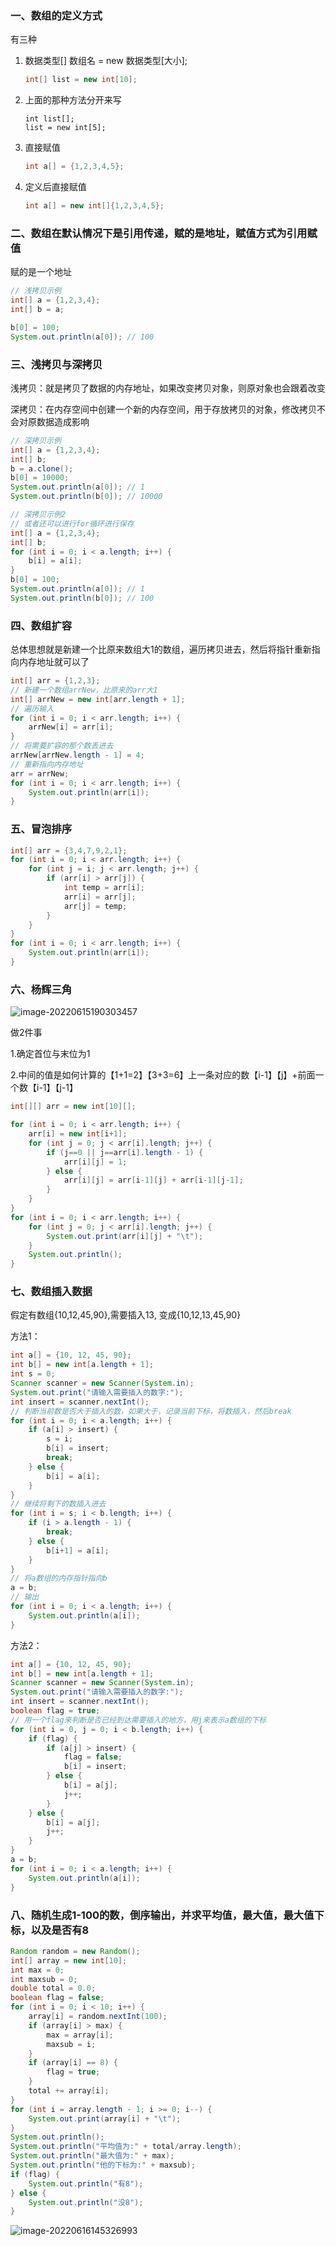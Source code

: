 ### 一、数组的定义方式

有三种

1. 数据类型[] 数组名 = new 数据类型[大小];

   ```java
   int[] list = new int[10];
   ```

2. 上面的那种方法分开来写

   ```
   int list[];
   list = new int[5];
   ```

3. 直接赋值

   ```java
   int a[] = {1,2,3,4,5};
   ```
   
   
   
4. 定义后直接赋值

   ```java
   int a[] = new int[]{1,2,3,4,5};
   ```

### 二、数组在默认情况下是引用传递，赋的是地址，赋值方式为引用赋值

赋的是一个地址

```java
// 浅拷贝示例
int[] a = {1,2,3,4};
int[] b = a;

b[0] = 100;
System.out.println(a[0]); // 100
```

### 三、浅拷贝与深拷贝

浅拷贝：就是拷贝了数据的内存地址，如果改变拷贝对象，则原对象也会跟着改变

深拷贝：在内存空间中创建一个新的内存空间，用于存放拷贝的对象，修改拷贝不会对原数据造成影响

```java
// 深拷贝示例
int[] a = {1,2,3,4};
int[] b;
b = a.clone();
b[0] = 10000;
System.out.println(a[0]); // 1
System.out.println(b[0]); // 10000
```

```java
// 深拷贝示例2
// 或者还可以进行for循环进行保存
int[] a = {1,2,3,4};
int[] b;
for (int i = 0; i < a.length; i++) {
	b[i] = a[i];
}
b[0] = 100;
System.out.println(a[0]); // 1
System.out.println(b[0]); // 100
```

### 四、数组扩容

总体思想就是新建一个比原来数组大1的数组，遍历拷贝进去，然后将指针重新指向内存地址就可以了

```java
int[] arr = {1,2,3};
// 新建一个数组arrNew，比原来的arr大1
int[] arrNew = new int[arr.length + 1];
// 遍历输入
for (int i = 0; i < arr.length; i++) {
    arrNew[i] = arr[i];
}
// 将需要扩容的那个数丢进去
arrNew[arrNew.length - 1] = 4;
// 重新指向内存地址
arr = arrNew;
for (int i = 0; i < arr.length; i++) {
    System.out.println(arr[i]);
}
```

### 五、冒泡排序

```java
int[] arr = {3,4,7,9,2,1};
for (int i = 0; i < arr.length; i++) {
    for (int j = i; j < arr.length; j++) {
        if (arr[i] > arr[j]) {
            int temp = arr[i];
            arr[i] = arr[j];
            arr[j] = temp;
        }
    }
}
for (int i = 0; i < arr.length; i++) {
    System.out.println(arr[i]);
}
```

### 六、杨辉三角

![image-20220615190303457](image/9.%E6%95%B0%E7%BB%84/image-20220615190303457.png)

做2件事

1.确定首位与末位为1

2.中间的值是如何计算的【1+1=2】【3+3=6】上一条对应的数【i-1】【j】+前面一个数【i-1】【j-1】

```java
int[][] arr = new int[10][];

for (int i = 0; i < arr.length; i++) {
    arr[i] = new int[i+1];
    for (int j = 0; j < arr[i].length; j++) {
        if (j==0 || j==arr[i].length - 1) {
            arr[i][j] = 1;
        } else {
            arr[i][j] = arr[i-1][j] + arr[i-1][j-1];
        }
    }
}
for (int i = 0; i < arr.length; i++) {
    for (int j = 0; j < arr[i].length; j++) {
        System.out.print(arr[i][j] + "\t");
    }
    System.out.println();
}
```

### 七、数组插入数据

假定有数组{10,12,45,90},需要插入13, 变成{10,12,13,45,90}

方法1：

```java
int a[] = {10, 12, 45, 90};
int b[] = new int[a.length + 1];
int s = 0;
Scanner scanner = new Scanner(System.in);
System.out.print("请输入需要插入的数字:");
int insert = scanner.nextInt();
// 判断当前数是否大于插入的数，如果大于，记录当前下标，将数插入，然后break
for (int i = 0; i < a.length; i++) {
	if (a[i] > insert) {
		s = i;
		b[i] = insert;
		break;
	} else {
		b[i] = a[i];
	}
}
// 继续将剩下的数插入进去
for (int i = s; i < b.length; i++) {
    if (i > a.length - 1) {
    	break;
    } else {
    	b[i+1] = a[i];
    }
}
// 将a数组的内存指针指向b
a = b;
// 输出
for (int i = 0; i < a.length; i++) {
	System.out.println(a[i]);
}
```

方法2：

```java
int a[] = {10, 12, 45, 90};
int b[] = new int[a.length + 1];
Scanner scanner = new Scanner(System.in);
System.out.print("请输入需要插入的数字:");
int insert = scanner.nextInt();
boolean flag = true;
// 用一个flag来判断是否已经到达需要插入的地方，用j来表示a数组的下标
for (int i = 0, j = 0; i < b.length; i++) {
    if (flag) {
        if (a[j] > insert) {
            flag = false;
            b[i] = insert;
        } else {
            b[i] = a[j];
            j++;
        }
    } else {
        b[i] = a[j];
        j++;
    }
}
a = b;
for (int i = 0; i < a.length; i++) {
    System.out.println(a[i]);
}
```

### 八、随机生成1-100的数，倒序输出，并求平均值，最大值，最大值下标，以及是否有8

```java
Random random = new Random();
int[] array = new int[10];
int max = 0;
int maxsub = 0;
double total = 0.0;
boolean flag = false;
for (int i = 0; i < 10; i++) {
    array[i] = random.nextInt(100);
    if (array[i] > max) {
        max = array[i];
        maxsub = i;
    }
    if (array[i] == 8) {
        flag = true;
    }
    total += array[i];
}
for (int i = array.length - 1; i >= 0; i--) {
    System.out.print(array[i] + "\t");
}
System.out.println();
System.out.println("平均值为:" + total/array.length);
System.out.println("最大值为:" + max);
System.out.println("他的下标为:" + maxsub);
if (flag) {
    System.out.println("有8");
} else {
    System.out.println("没8");
}
```

![image-20220616145326993](image/9.%E6%95%B0%E7%BB%84/image-20220616145326993.png)